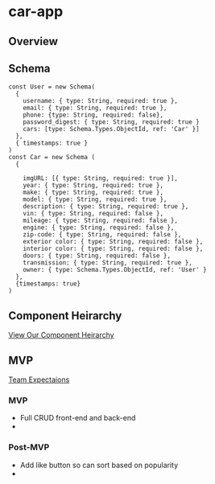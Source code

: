 # car-app

## Overview



## Schema

```
const User = new Schema(
  {
    username: { type: String, required: true },
    email: { type: String, required: true },
    phone: {type: String, required: false},
    password_digest: { type: String, required: true }
    cars: [type: Schema.Types.ObjectId, ref: 'Car' }]
  },
  { timestamps: true }
)
const Car = new Schema (
  {

    imgURL: [{ type: String, required: true }], 
    year: { type: String, required: true },
    make: { type: String, required: true },
    model: { type: String, required: true },
    description: { type: String, required: true },
    vin: { type: String, required: false },
    mileage: { type: String, required: false },
    engine: { type: String, required: false },
    zip-code: { type: String, required: false },
    exterior color: { type: String, required: false },
    interior color: { type: String, required: false },
    doors: { type: String, required: false },
    transmission: { type: String, required: true },
    owner: { type: Schema.Types.ObjectId, ref: 'User' }
  },
  {timestamps: true}
)

```

## Component Heirarchy

[View Our Component Heirarchy](https://whimsical.com/sunday-drivers-FFbtYjfqVSFwRN7yiLmyeS)

## MVP
[Team Expectaions](https://docs.google.com/document/d/1VPXGLWwFamYNK0Q5F6n829gybiaFZiUmm2Mh0GRq1Xo/edit)
### MVP
* Full CRUD front-end and back-end
* 
### Post-MVP
* Add like button so can sort based on popularity
* 
